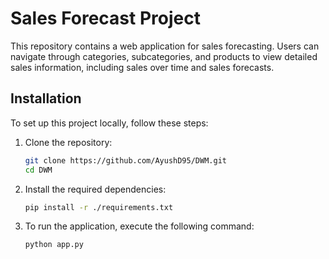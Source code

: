 # Sales Forecast Project

This repository contains a web application for sales forecasting. Users can navigate through categories, subcategories, and products to view detailed sales information, including sales over time and sales forecasts.


## Installation

To set up this project locally, follow these steps:

1. Clone the repository:
    ```bash
    git clone https://github.com/AyushD95/DWM.git
    cd DWM
    ```

2. Install the required dependencies:
    ```bash
    pip install -r ./requirements.txt
    ```

3. To run the application, execute the following command:

    ```bash
    python app.py
    ```
